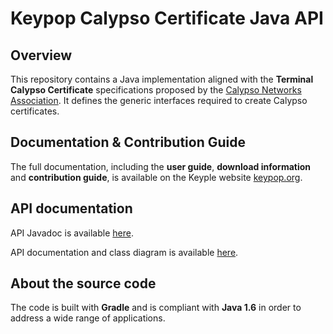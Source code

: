 # Keypop Calypso Certificate Java API

## Overview

This repository contains a Java implementation aligned with the **Terminal Calypso Certificate** specifications
proposed by the [Calypso Networks Association](https://www.calypsonet.org). It defines the generic interfaces required
to create Calypso certificates.

## Documentation & Contribution Guide

The full documentation, including the **user guide**, **download information** and **contribution guide**, is available
on the Keyple website [keypop.org](https://eclipse-keypop.github.io/keypop-website/).

## API documentation

API Javadoc is available [here](https://eclipse-keypop.github.io/keypop-calypso-certificate-java-api).

API documentation and class diagram is available
[here](https://terminal-api.calypsonet.org/apis/calypsonet-terminal-calypso-certificate-api/).

## About the source code

The code is built with **Gradle** and is compliant with **Java 1.6** in order to address a wide range of applications.
